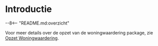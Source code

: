 # Introductie

--8<-- "README.md:overzicht"

Voor meer details over de opzet van de woningwaardering package, zie [Opzet Woningwaardering](opzet.md). 